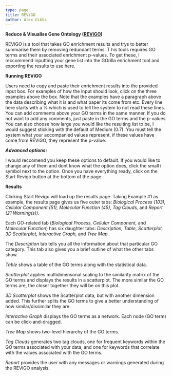 ```yaml
---
type: page
title: REViGO
author: Alex Gibbs
---
```


**Reduce & Visualise Gene Ontology ([REViGO](http://revigo.irb.hr/))**

REViGO is a tool that takes GO enrichment results and trys to better summarise them by removing redundant terms. T
his tools requires GO terms and their associated enrichment p-values. To get these, I reccommend inputting your gene list into the GOrilla enrichment tool and exporting the results to use here.

**Running REViGO**

Users need to copy and paste their enrichment results into the provided input box. For examples of how the input should look, click on the three examples above the box. 
Note that the examples have a paragraph above the data describing what it is and what paper its come from etc. 
Every line here starts with a % which is used to tell the system to not read these lines. You can add comments above your GO terms in the same manner. 
If you do not want to add any comments, just paste in the GO terms and the p-values.
You can also choose how large you would like the resulting list to be, I would suggest sticking with the default of Medium (0.7).
You must tell the system what your accompanied values represent, if these values have come from REViGO, they represent the p-value.

***Advanced options:***

I would reccomend you keep these options to default. If you would like to change any of them and dont know what the option does, click the small i symbol next to the option.
Once you have everything ready, click on the Start Revigo button at the bottom of the page.

**Results**

Clicking Start Revigo will load up the results page. 
Taking Example #1 as example, the results page gives us five outer tabs: *Biological Process (103), Cellular Component (51), Molecular Function (45), Tag Clouds,* and *Report (21 Warning(s))*.

Each GO-related tab (*Biological Process, Cellular Component,* and *Molecular Function*) has six daughter tabs: *Description, Table, Scatterplot, 3D Scatterplot, Interactive Graph,* and *Tree Map*.

The *Description* tab tells you all the information about that particular GO category. This tab also gives you a brief outline of what the other tabs show.

*Table* shows a table of the GO terms along with the statistical data.

*Scatterplot* applies multidimensonal scaling to the similarity matrix of the GO terms and displays the results in a scatterplot. The more similar the GO terms are, the closer together they will be on this plot.

*3D Scatterplot* shows the Scatterplot data, but with another dimension added. This further splits the GO terms to give a better understanding of how similar/dissimilar they are.

*Interactive Graph* displays the GO terms as a network. Each node (GO term) can be click-and-dragged.

*Tree Map* shows two-level hierarchy of the GO terms.

*Tag Clouds* generates two tag clouds, one for frequent keywords within the GO terms associated with your data, and one for keywords that correlate with the values associated with the GO terms.

*Report* provides the user with any messages or warnings generated during the REViGO analysis.

